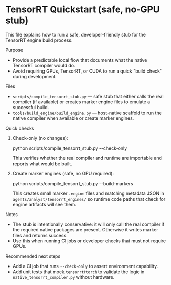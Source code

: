 # TensorRT Quickstart (safe, no-GPU stub)

This file explains how to run a safe, developer-friendly stub for the TensorRT engine build process.

Purpose
- Provide a predictable local flow that documents what the native TensorRT compiler would do.
- Avoid requiring GPUs, TensorRT, or CUDA to run a quick "build check" during development.

Files
- `scripts/compile_tensorrt_stub.py` — safe stub that either calls the real compiler (if available) or creates marker engine files to emulate a successful build.
 - `tools/build_engine/build_engine.py` — host-native scaffold to run the native compiler when available or create marker engines.

Quick checks
1. Check-only (no changes):

   python scripts/compile_tensorrt_stub.py --check-only

   This verifies whether the real compiler and runtime are importable and reports what would be built.

2. Create marker engines (safe, no GPU required):

   python scripts/compile_tensorrt_stub.py --build-markers

   This creates small marker `.engine` files and matching metadata JSON in `agents/analyst/tensorrt_engines/` so runtime code paths that check for engine artifacts will see them.

Notes
- The stub is intentionally conservative: it will only call the real compiler if the required native packages are present. Otherwise it writes marker files and returns success.
- Use this when running CI jobs or developer checks that must not require GPUs.

Recommended next steps
- Add a CI job that runs `--check-only` to assert environment capability.
- Add unit tests that mock `tensorrt`/`torch` to validate the logic in `native_tensorrt_compiler.py` without hardware.
